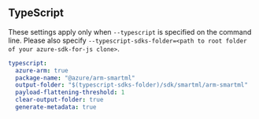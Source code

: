 ## TypeScript

These settings apply only when `--typescript` is specified on the command line.
Please also specify `--typescript-sdks-folder=<path to root folder of your azure-sdk-for-js clone>`.

``` yaml $(typescript)
typescript:
  azure-arm: true
  package-name: "@azure/arm-smartml"
  output-folder: "$(typescript-sdks-folder)/sdk/smartml/arm-smartml"
  payload-flattening-threshold: 1
  clear-output-folder: true
  generate-metadata: true
```
